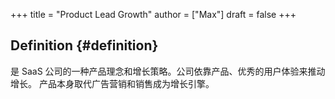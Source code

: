 +++
title = "Product Lead Growth"
author = ["Max"]
draft = false
+++

## Definition {#definition}

是 SaaS 公司的一种产品理念和增长策略。公司依靠产品、优秀的用户体验来推动增长。
产品本身取代广告营销和销售成为增长引擎。
